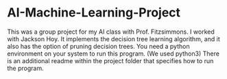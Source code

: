 # AI-Machine-Learning-Project
This was a group project for my AI class with Prof. Fitzsimmons. I worked with Jackson Hoy. It implements the decision tree learning algorithm,
and it also has the option of pruning decision trees. You need a python environment on your system to run this program. (We used python3)
There is an additional readme within the project folder that specifies how to run the program.
